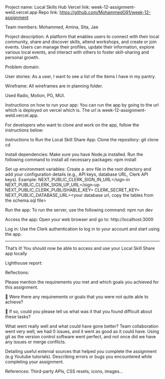Project name: Local Skills Hub
Vercel link: week-12-assignment-weld.vercel.app
Repo link: https://github.com/MohammedG91/week-12-assignment

Team members: Mohammed, Amina, Sita, Jae

Project description: A platform that enables users to connect with their local community, share and discover skills, attend workshops, and create or join events. Users can manage their profiles, update their information, explore various local events, and interact with others to foster skill-sharing and personal growth.

Problem domain:

User stories:
As a user, I want to see a list of the items I have in my pantry.

Wireframe: All wireframes are in planning folder.

Used Radix, Motion, PG, MUI.

Instructions on how to run your app: You can run the app by going to the url which is deployed on vercel which is. The url is week-12-assignment-weld.vercel.app.

For developers who want to clone and work on the app, follow the instructions below:

Instructions to Run the Local Skill Share App:
Clone the repository:
git clone <repository-url>
cd <project-directory>

Install dependencies:
Make sure you have Node.js installed. Run the following command to install all necessary packages:
npm install

Set up environment variables:
Create a .env file in the root directory and add your configuration details (e.g., API keys, database URL, Clerk API keys). Example:
NEXT_PUBLIC_CLERK_SIGN_IN_URL=/sign-in
NEXT_PUBLIC_CLERK_SIGN_UP_URL=/sign-up
NEXT_PUBLIC_CLERK_PUBLISHABLE_KEY=<your clerk key>
CLERK_SECRET_KEY=<your clerk secret key>
NEXT_PUBLIC_DATABASE_URL=<your database url, copy the tables from the schema.sql file>

Run the app:
To run the server, use the following command:
npm run dev

Access the app:
Open your web browser and go to:
http://localhost:3000

Log in:
Use the Clerk authentication to log in to your account and start using the app.

---

That’s it! You should now be able to access and use your Local Skill Share app locally

Lighthouse report:

Reflections:

Please mention the requirements you met and which goals you achieved for this assignment.

🎯 Were there any requirements or goals that you were not quite able to achieve?

🎯 If so, could you please tell us what was it that you found difficult about these tasks?

What went really well and what could have gone better?
Team collaboration went very well, we had 0 issues, and it went as good as it could have. Using git as the version control software went perfect, and not once did we have any issues or merge conflicts.

Detailing useful external sources that helped you complete the assignment (e.g Youtube tutorials).
Describing errors or bugs you encountered while completing your assignment.

References:
Third-party APIs, CSS resets, icons, images...
